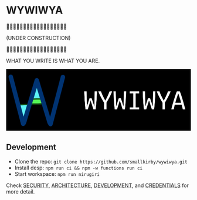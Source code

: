 # WYWIWYA

🚧🚧🚧🚧🚧🚧🚧🚧🚧🚧🚧🚧🚧🚧🚧🚧🚧🚧

(UNDER CONSTRUCTION)

🚧🚧🚧🚧🚧🚧🚧🚧🚧🚧🚧🚧🚧🚧🚧🚧🚧🚧



WHAT YOU WRITE IS WHAT YOU ARE.

![logo](static/logo/wyiwya-full-black.png)

## Development

- Clone the repo: `git clone https://github.com/smallkirby/wywiwya.git`
- Install desp: `npm run ci && npm -w functions run ci`
- Start workspace: `npm run nirugiri`

Check [SECURITY](./memo/SECURITY.md), [ARCHITECTURE](./memo/ARCHITECTURE.md), [DEVELOPMENT](./memo/DEVELOPMENT.md), and [CREDENTIALS](./memo/CREDENTIALS.md) for more detail.
